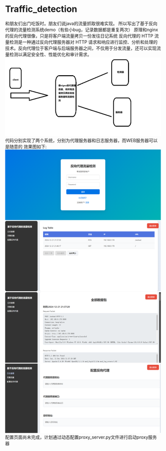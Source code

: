 # Traffic_detection
和朋友们出门吃饭时。朋友们说java的流量抓取很难实现。
所以写出了基于反向代理的流量检测系统demo（有些小bug，记录数据都是重复两次）
原理和nginx的反向代理很像，只是将客户端流量拷贝一份发往日记系统
反向代理的 HTTP 流量检测是一种通过反向代理服务器对 HTTP 请求和响应进行监控、分析和处理的技术。反向代理位于客户端与后端服务器之间，不仅用于分发流量，还可以实现流量检测以满足安全性、性能优化和审计需求。
![image](https://github.com/trymonoly/Traffic_detection/blob/master/images/1.png)
代码分别实现了两个系统，分别为代理服务器和日志服务器，而WEB服务器可以是随意的
效果图如下:
![image](https://github.com/trymonoly/Traffic_detection/blob/master/images/2.png)
![image](https://github.com/trymonoly/Traffic_detection/blob/master/images/3.png)
![image](https://github.com/trymonoly/Traffic_detection/blob/master/images/4.png)
![image](https://github.com/trymonoly/Traffic_detection/blob/master/images/5.png)
配置页面尚未完成，计划通过动态配置proxy_server.py文件进行启动proxy服务器
